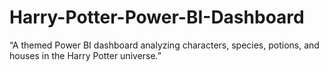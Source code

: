 # Harry-Potter-Power-BI-Dashboard
“A themed Power BI dashboard analyzing characters, species, potions, and houses in the Harry Potter universe.”
